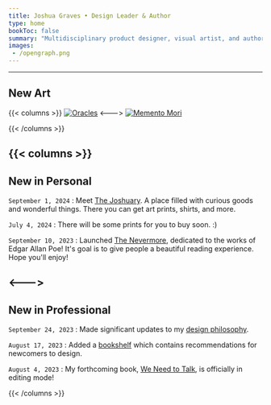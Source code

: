 ```yaml
---
title: Joshua Graves • Design Leader & Author
type: home
bookToc: false
summary: "Multidisciplinary product designer, visual artist, and author of We Need to Talk."
images: 
 - /opengraph.png
---
```


---
## New Art
{{< columns >}}
[![Oracles](/art/oracles/night-flyer.webp)](/art/oracles)
<--->
[![Memento Mori](/art/memento/memento.webp)](/art/memento)


{{< /columns >}}



{{< columns >}}
---
## New in Personal

`September 1, 2024`
: Meet [The Joshuary](https://www.thejoshuary.shop). A place filled with curious goods and wonderful things. There you can get art prints, shirts, and more.

`July 4, 2024`
: There will be some prints for you to buy soon. :) 

`September 10, 2023`
: Launched [The Nevermore](https://nevermore.rip), dedicated to the works of Edgar Allan Poe! It's goal is to give people a beautiful reading experience. Hope you'll enjoy!

<--->
---
## New in Professional

`September 24, 2023`
: Made significant updates to my [design philosophy](/philosophy).

`August 17, 2023`
: Added a [bookshelf](/docs/guides/bookshelf) which contains recommendations for newcomers to design.

`August 4, 2023`
: My forthcoming book, [We Need to Talk](/we-need-to-talk), is officially in editing mode!

{{< /columns >}}
